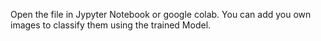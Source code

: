 Open the file in Jypyter Notebook or google colab.
You can add you own images to classify them using the trained Model.

